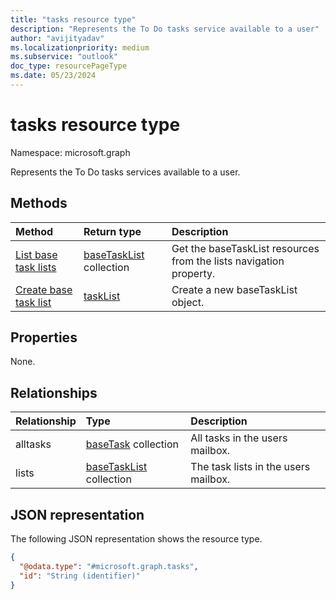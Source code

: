 ```yaml
---
title: "tasks resource type"
description: "Represents the To Do tasks service available to a user"
author: "avijityadav"
ms.localizationpriority: medium
ms.subservice: "outlook"
doc_type: resourcePageType
ms.date: 05/23/2024
---
```


# tasks resource type

Namespace: microsoft.graph

Represents the To Do tasks services available to a user.

## Methods
|Method|Return type|Description|
|:---|:---|:---|
|[List base task lists](../api/tasks-list-lists.md)|[baseTaskList](../resources/basetasklist.md) collection|Get the baseTaskList resources from the lists navigation property.|
|[Create base task list](../api/tasks-post-lists.md)|[taskList](../resources/basetasklist.md)|Create a new baseTaskList object.|

## Properties
None.

## Relationships
|Relationship|Type|Description|
|:---|:---|:---|
|alltasks|[baseTask](../resources/basetask.md) collection|All tasks in the users mailbox.|
|lists|[baseTaskList](../resources/basetasklist.md) collection|The task lists in the users mailbox.|

## JSON representation
The following JSON representation shows the resource type.
<!-- {
  "blockType": "resource",
  "keyProperty": "id",
  "@odata.type": "microsoft.graph.tasks",
  "openType": false,
  "baseType": "microsoft.graph.entity"
}
-->
``` json
{
  "@odata.type": "#microsoft.graph.tasks",
  "id": "String (identifier)"
}
```


